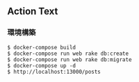 ## Action Text
### 環境構築

```
$ docker-compose build
$ docker-compose run web rake db:create
$ docker-compose run web rake db:migrate
$ docker-compose up -d
$ http://localhost:13000/posts

```













